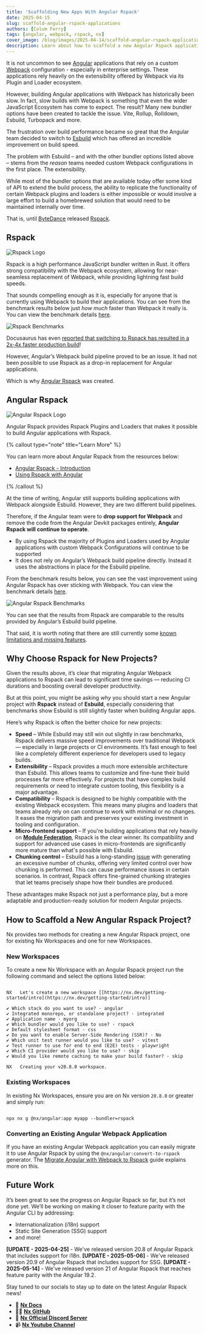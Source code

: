 ```yaml
---
title: 'Scaffolding New Apps With Angular Rspack'
date: 2025-04-15
slug: scaffold-angular-rspack-applications
authors: [Colum Ferry]
tags: [angular, webpack, rspack, nx]
cover_image: /blog/images/2025-04-14/scaffold-angular-rspack-applications.avif
description: Learn about how to scaffold a new Angular Rspack application with Nx.
---
```


It is not uncommon to see [Angular](https://angular.dev) applications that rely on a custom [Webpack](https://webpack.js.org) configuration - especially in enterprise settings. These applications rely heavily on the extensibility offered by Webpack via its Plugin and Loader ecosystem.

However, building Angular applications with Webpack has historically been slow. In fact, slow builds with Webpack is something that even the wider JavaScript Ecosystem has come to expect. The result? Many new bundler options have been created to tackle the issue. Vite, Rollup, Rolldown, Esbuild, Turbopack and more.

The frustration over build performance became so great that the Angular team decided to switch to [Esbuild](https://esbuild.github.io) which has offered an incredible improvement on build speed.

The problem with Esbuild – and with the other bundler options listed above – stems from the _reason_ teams needed custom Webpack configurations in the first place. The extensibility.

While most of the bundler options that are available today offer some kind of API to extend the build process, the ability to replicate the functionality of certain Webpack plugins and loaders is either impossible or would involve a large effort to build a homebrewed solution that would need to be maintained internally over time.

That is, until [ByteDance](https://bytedance.com/en) released [Rspack](https://rspack.dev).

## Rspack

![Rspack Logo](/blog/images/2025-04-14/rspack-logo.avif)

Rspack is a high performance JavaScript bundler written in Rust. It offers strong compatibility with the Webpack ecosystem, allowing for near-seamless replacement of Webpack, while providing lightning fast build speeds.

That sounds compelling enough as it is, especially for anyone that is currently using Webpack to build their applications. You can see from the benchmark results below just _how much_ faster than Webpack it really is. You can view the benchmark details [here](https://github.com/rspack-contrib/build-tools-performance).

![Rspack Benchmarks](/blog/images/2025-04-14/rspack-benchmarks.png)

Docusaurus has even [reported that switching to Rspack has resulted in a 2x-4x faster production build](https://docusaurus.io/blog/releases/3.6#docusaurus-faster)!

However, Angular’s Webpack build pipeline proved to be an issue. It had not been possible to use Rspack as a drop-in replacement for Angular applications.

Which is why [Angular Rspack](/docs/technologies/angular/angular-rspack/introduction) was created.

## Angular Rspack

![Angular Rspack Logo](/blog/images/2025-03-19/angular-rspack-logo-small.avif)

Angular Rspack provides Rspack Plugins and Loaders that makes it possible to build Angular applications with Rspack.

{% callout type="note" title="Learn More" %}

You can learn more about Angular Rspack from the resources below:

- [Angular Rspack - Introduction](/docs/technologies/angular/angular-rspack/introduction)
- [Using Rspack with Angular](/blog/using-rspack-with-angular)

{% /callout %}

At the time of writing, Angular still supports building applications with Webpack alongside Esbuild. However, they are two different build pipelines.

Therefore, if the Angular team were to **drop support for Webpack** and remove the code from the Angular Devkit packages entirely, **Angular Rspack will continue to operate**.

- By using Rspack the majority of Plugins and Loaders used by Angular applications with custom Webpack Configurations will continue to be supported
- It does not rely on Angular’s Webpack build pipeline directly. Instead it uses the abstractions in place for the Esbuild pipeline.

From the benchmark results below, you can see the vast improvement using Angular Rspack has over sticking with Webpack. You can view the benchmark details [here](https://github.com/nrwl/ng-bundler-benchmark).

![Angular Rspack Benchmarks](/blog/images/2025-03-19/bundler-build-times.avif)

You can see that the results from Rspack are comparable to the results provided by Angular’s Esbuild build pipeline.

That said, it is worth noting that there are still currently some [known limitations and missing features](/docs/technologies/angular/angular-rspack/introduction#known-limitations-and-missing-features).

## Why Choose Rspack for New Projects?

Given the results above, it’s clear that migrating Angular Webpack applications to Rspack can lead to significant time savings — reducing CI durations and boosting overall developer productivity.

But at this point, you might be asking _why_ you should start a new Angular project with **Rspack** instead of **Esbuild**, especially considering that benchmarks show Esbuild is still slightly faster when building Angular apps.

Here’s why Rspack is often the better choice for new projects:

- **Speed** – While Esbuild may still win out slightly in raw benchmarks, Rspack delivers massive speed improvements over traditional Webpack — especially in large projects or CI environments. It’s fast enough to feel like a completely different experience for developers used to legacy builds.
- **Extensibility** – Rspack provides a much more extensible architecture than Esbuild. This allows teams to customize and fine-tune their build processes far more effectively. For projects that have complex build requirements or need to integrate custom tooling, this flexibility is a major advantage.
- **Compatibility** – Rspack is designed to be highly compatible with the existing Webpack ecosystem. This means many plugins and loaders that teams already rely on can continue to work with minimal or no changes. It eases the migration path and preserves your existing investment in tooling and configuration.
- **Micro-frontend support** – If you're building applications that rely heavily on **[Module Federation](https://module-federation.io)**, Rspack is the clear winner. Its compatibility and support for advanced use cases in micro-frontends are significantly more mature than what's possible with Esbuild.
- **Chunking control** – Esbuild has a long-standing [issue](https://github.com/angular/angular-cli/issues/27715) with generating an excessive number of chunks, offering very limited control over how chunking is performed. This can cause performance issues in certain scenarios. In contrast, Rspack offers fine-grained chunking strategies that let teams precisely shape how their bundles are produced.

These advantages make Rspack not just a performance play, but a more adaptable and production-ready solution for modern Angular projects.

## How to Scaffold a New Angular Rspack Project?

Nx provides two methods for creating a new Angular Rspack project, one for existing Nx Workspaces and one for new Workspaces.

### New Workspaces

To create a new Nx Workspace with an Angular Rspack project run the following command and select the options listed below:

```{% command="npx create-nx-workspace myorg" path="~/" %}

NX   Let's create a new workspace [[https://nx.dev/getting-started/intro](https://nx.dev/getting-started/intro)]

✔ Which stack do you want to use? · angular
✔ Integrated monorepo, or standalone project? · integrated
✔ Application name · myorg
✔ Which bundler would you like to use? · rspack
✔ Default stylesheet format · css
✔ Do you want to enable Server-Side Rendering (SSR)? · No
✔ Which unit test runner would you like to use? · vitest
✔ Test runner to use for end to end (E2E) tests · playwright
✔ Which CI provider would you like to use? · skip
✔ Would you like remote caching to make your build faster? · skip

NX   Creating your v20.8.0 workspace.

```

### Existing Workspaces

In existing Nx Workspaces, ensure you are on Nx version `20.8.0` or greater and simply run:

```

npx nx g @nx/angular:app myapp --bundler=rspack

```

### Converting an Existing Angular Webpack Application

If you have an existing Angular Webpack application you can easily migrate it to use Angular Rspack by using the `@nx/angular:convert-to-rspack` generator. The [Migrate Angular with Webpack to Rspack](/docs/technologies/angular/angular-rspack/guides/migrate-from-webpack) guide explains more on this.

## Future Work

It’s been great to see the progress on Angular Rspack so far, but it’s not done yet. We’ll be working on making it closer to feature parity with the Angular CLI by addressing:

- Internationalization (i18n) support
- Static Site Generation (SSG) support
- and more!

**[UPDATE - 2025-04-25]** - We've released version 20.8 of Angular Rspack that includes support for i18n.
**[UPDATE - 2025-05-06]** - We've released version 20.9 of Angular Rspack that includes support for SSG.
**[UPDATE - 2025-05-14]** - We've released version 21 of Angular Rspack that reaches feature parity with the Angular 19.2.

Stay tuned to our socials to stay up to date on the latest Angular Rspack news!

- 🧠 [**Nx Docs**](/docs/getting-started/intro)
- 👩‍💻 [**Nx GitHub**](https://github.com/nrwl/nx)
- 💬 [**Nx Official Discord Server**](https://go.nx.dev/community)
- 📹 [**Nx Youtube Channel**](https://www.youtube.com/@nxdevtools)
